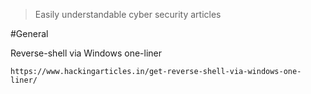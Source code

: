 > Easily understandable cyber security articles


#General 

Reverse-shell via Windows one-liner
```
https://www.hackingarticles.in/get-reverse-shell-via-windows-one-liner/
```